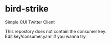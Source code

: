 bird-strike
===========

Simple CUI Twitter Client
  
  
This repostory does not contain the consumer key.  
Edit key/consumer.yaml if you wanna try.
